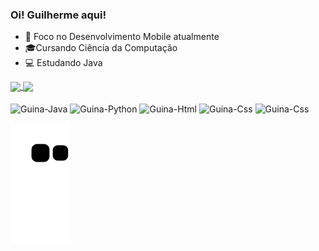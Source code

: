 ### Oi! Guilherme aqui!

* 📱 Foco no Desenvolvimento Mobile atualmente
* 🎓Cursando Ciência da Computação 
* 💻 Estudando Java

<a href="https://github.com/guinafelix/github-readme-stats">
  <img align="center" height="172em" src="https://github-readme-stats.vercel.app/api?username=guinafelix&count_private=true&show_icons=true&theme=merko&custom_title=Guilherme%27s%20GitHub%20Stats" />
</a>
<a href="https://github.com/guinafelix/convoychat">
  <img align="center" height="172em" src="https://github-readme-stats.vercel.app/api/top-langs/?username=guinafelix&layout=compact)](https://github.com/guinafelix/github-readme-stats&theme=merko"/>
</a>

<div style="display:inline_block"><br>
  <img align="center" alt="Guina-Java" height="50" width"50" src="https://cdn.jsdelivr.net/gh/devicons/devicon/icons/java/java-plain-wordmark.svg" >
  <img align="center" alt="Guina-Python" height="50" width"50" src="https://cdn.jsdelivr.net/gh/devicons/devicon/icons/python/python-original-wordmark.svg" >
  <img align="center" alt="Guina-Html" height="50" width"50" src="https://cdn.jsdelivr.net/gh/devicons/devicon/icons/html5/html5-original.svg" />
  <img align="center" alt="Guina-Css" height="50" width"50" src="https://cdn.jsdelivr.net/gh/devicons/devicon/icons/css3/css3-original.svg" />
  <img align="center" alt="Guina-Css" height="50" width"50" src="https://cdn.jsdelivr.net/gh/devicons/devicon/icons/javascript/javascript-plain.svg" />
</div>
  
![Snake animation](https://github.com/guinafelix/guinafelix/blob/output/github-contribution-grid-snake.svg)
